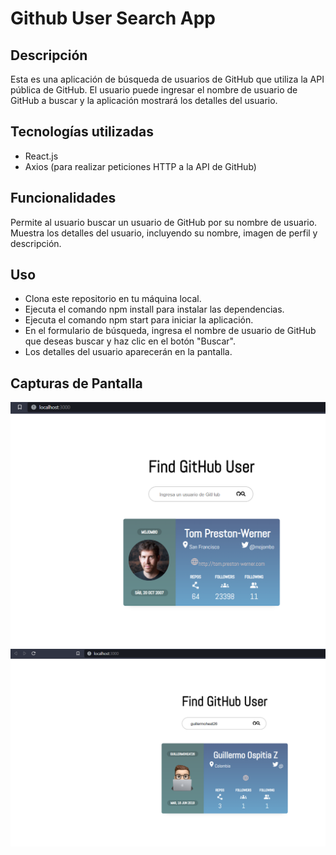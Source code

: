 # Github User Search App
## Descripción
Esta es una aplicación de búsqueda de usuarios de GitHub que utiliza la API pública de GitHub.
El usuario puede ingresar el nombre de usuario de GitHub a buscar y la aplicación mostrará los detalles del usuario.

## Tecnologías utilizadas
- React.js
- Axios (para realizar peticiones HTTP a la API de GitHub)
## Funcionalidades
Permite al usuario buscar un usuario de GitHub por su nombre de usuario.
Muestra los detalles del usuario, incluyendo su nombre, imagen de perfil y descripción.
## Uso
- Clona este repositorio en tu máquina local.
- Ejecuta el comando npm install para instalar las dependencias.
- Ejecuta el comando npm start para iniciar la aplicación.
- En el formulario de búsqueda, ingresa el nombre de usuario de GitHub que deseas buscar y haz clic en el botón "Buscar".
- Los detalles del usuario aparecerán en la pantalla.

## Capturas de Pantalla
![screenshot project](https://github.com/Guillermoheat26/BuscadorUser/blob/main/buscador-user-gh/screenshots/screenshot1.png)
![screenshot project](https://github.com/Guillermoheat26/BuscadorUser/blob/main/buscador-user-gh/screenshots/screenshot2.png)
